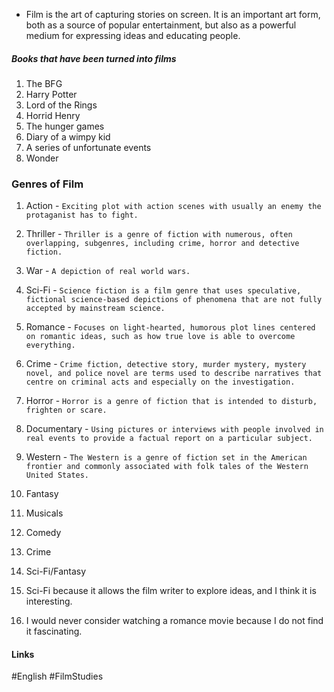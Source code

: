- Film is the art of capturing stories on screen. It is an important art form, both as a source of popular entertainment, but also as a powerful medium for expressing ideas and educating people.

##### Books that have been turned into films
1. The BFG
2. Harry Potter
3. Lord of the Rings
4. Horrid Henry
5. The hunger games
6. Diary of a wimpy kid
7. A series of unfortunate events
8. Wonder

### Genres of Film

1. Action - `Exciting plot with action scenes with usually an enemy the protaganist has to fight.`
2. Thriller - `Thriller is a genre of fiction with numerous, often overlapping, subgenres, including crime, horror and detective fiction.`
3. War - `A depiction of real world wars.`
4. Sci-Fi - `Science fiction is a film genre that uses speculative, fictional science-based depictions of phenomena that are not fully accepted by mainstream science.`
5. Romance - `Focuses on light-hearted, humorous plot lines centered on romantic ideas, such as how true love is able to overcome everything.`
6. Crime - `Crime fiction, detective story, murder mystery, mystery novel, and police novel are terms used to describe narratives that centre on criminal acts and especially on the investigation.`
7. Horror - `Horror is a genre of fiction that is intended to disturb, frighten or scare.`
8. Documentary - `Using pictures or interviews with people involved in real events to provide a factual report on a particular subject.`
9. Western - `The Western is a genre of fiction set in the American frontier and commonly associated with folk tales of the Western United States.`
10. Fantasy
11. Musicals
12. Comedy

14. Crime
15. Sci-Fi/Fantasy
16. Sci-Fi because it allows the film writer to explore ideas, and I think it is interesting.
17. I would never consider watching a romance movie because I do not find it fascinating.



#### Links
#English #FilmStudies 
